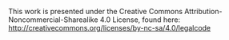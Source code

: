 This work is presented under the Creative Commons Attribution-Noncommercial-Sharealike 4.0 License, found here: http://creativecommons.org/licenses/by-nc-sa/4.0/legalcode
